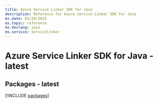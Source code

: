 ```yaml
---
title: Azure Service Linker SDK for Java
description: Reference for Azure Service Linker SDK for Java
ms.date: 03/29/2025
ms.topic: reference
ms.devlang: java
ms.service: servicelinker
---
```

# Azure Service Linker SDK for Java - latest
## Packages - latest
[!INCLUDE [packages](service-linker-index.md)]